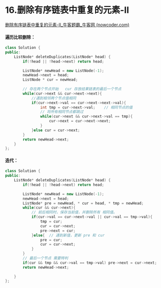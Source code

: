 # 16.删除有序链表中重复的元素-II

[删除有序链表中重复的元素-II_牛客题霸_牛客网 (nowcoder.com)](https://www.nowcoder.com/practice/71cef9f8b5564579bf7ed93fbe0b2024?tpId=295&tags=&title=&difficulty=0&judgeStatus=0&rp=0&sourceUrl=%2Fexam%2Foj%3Fpage%3D1%26tab%3D%E7%AE%97%E6%B3%95%E7%AF%87%26topicId%3D295)



#### 遍历比较删除：

```c++
class Solution {
public:
    ListNode* deleteDuplicates(ListNode* head) {
        if(!head || !head->next) return head;
        
        ListNode* newHead = new ListNode(-1);
        newHead->next = head;
        ListNode * cur = newHead;
        
        // 存在两个节点开始   cur 存放结果链表的最后一个节点
        while(cur->next && cur->next->next){
            //遇到相邻两个节点值相同
            if(cur->next->val == cur->next->next->val){
                int tmp = cur->next->val;    // 相同节点的值
                // 将所有相同节点都跳过
                while(cur->next && cur->next->val == tmp){
                    cur->next = cur->next->next;
                }
            }else cur = cur->next;
        }
        return newHead->next;
    }
};
```



#### 迭代：

```c++
class Solution {
public:
    ListNode* deleteDuplicates(ListNode* head) {
        if(!head || !head->next) return head;
        
        ListNode* newHead = new ListNode(-1);
        newHead->next = head;
        ListNode* pre = newHead, * cur = head, * tmp = newHead;
        while(cur && cur->next){
            // 前后相同时，保存当前值，并删除所有 相同值。
            if(cur->val == cur->next->val || cur->val == tmp->val){
                tmp = cur;
                cur = cur->next;
                pre->next = cur;
            }else{	// 遇到新值，更新 pre 和 cur
                pre = cur;
                cur = cur->next;
            }
        }
        // 最后一个节点 需要特判
        if(cur && tmp && cur->val == tmp->val) pre->next = cur->next;
        return newHead->next;
        
    }
};
```
